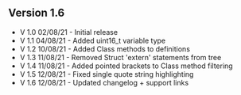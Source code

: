 ## Version 1.6

- V 1.0 02/08/21 - Initial release
- V 1.1 04/08/21 - Added uint16_t variable type 
- V 1.2	10/08/21 - Added Class methods to definitions
- V 1.3 11/08/21 - Removed Struct 'extern' statements from tree
- V 1.4 11/08/21 - Added pointed brackets to Class method filtering
- V 1.5	12/08/21 - Fixed single quote string highlighting
- V 1.6	12/08/21 - Updated changelog + support links
